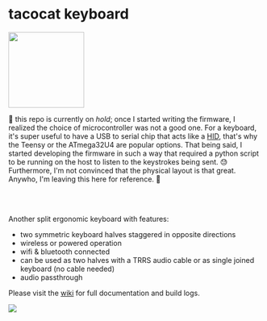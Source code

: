 # tacocat keyboard

<img src="https://github.com/ConstantinoSchillebeeckx/tacocat-keyboard/raw/master/assets/img/tacocat.png" width=150/>



:construction: this repo is currently on *hold*; once I started writing the firmware, I realized the choice of microcontroller was not a good one. For a keyboard, it's super useful to have a USB to serial chip that acts like a [HID](https://en.wikipedia.org/wiki/Human_interface_device), that's why the Teensy or the ATmega32U4 are popular options. That being said, I started developing the firmware in such a way that required a python script to be running on the host to listen to the keystrokes being sent. :sweat: Furthermore, I'm not convinced that the physical layout is that great. Anywho, I'm leaving this here for reference. :construction:

<br>
<br>

Another split ergonomic keyboard with features:
- two symmetric keyboard halves staggered in opposite directions
- wireless or powered operation
- wifi & bluetooth connected
- can be used as two halves with a TRRS audio cable or as single joined keyboard (no cable needed)
- audio passthrough

Please visit the [wiki](https://github.com/ConstantinoSchillebeeckx/tacocat-keyboard/wiki) for full documentation and build logs.

<img src="https://github.com/ConstantinoSchillebeeckx/tacocat-keyboard/raw/master/assets/img/render_full.png" />
